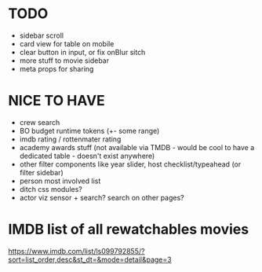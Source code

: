 # TODO

- sidebar scroll
- card view for table on mobile
- clear button in input, or fix onBlur sitch
- more stuff to movie sidebar
- meta props for sharing

# NICE TO HAVE

- crew search
- BO budget runtime tokens (+- some range)
- imdb rating / rottenmater rating
- academy awards stuff (not available via TMDB - would be cool to have a dedicated table - doesn't exist anywhere)
- other filter components like year slider, host checklist/typeahead (or filter sidebar)
- person most involved list
- ditch css modules?
- actor viz sensor + search? search on other pages?

# IMDB list of all rewatchables movies

https://www.imdb.com/list/ls099792855/?sort=list_order,desc&st_dt=&mode=detail&page=3
